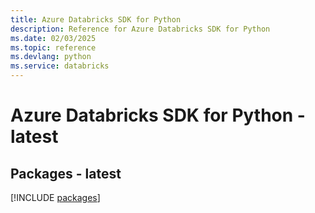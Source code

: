 ```yaml
---
title: Azure Databricks SDK for Python
description: Reference for Azure Databricks SDK for Python
ms.date: 02/03/2025
ms.topic: reference
ms.devlang: python
ms.service: databricks
---
```

# Azure Databricks SDK for Python - latest
## Packages - latest
[!INCLUDE [packages](databricks-index.md)]